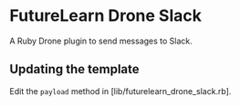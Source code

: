 # FutureLearn Drone Slack

A Ruby Drone plugin to send messages to Slack.

## Updating the template

Edit the `payload` method in [lib/futurelearn_drone_slack.rb].
